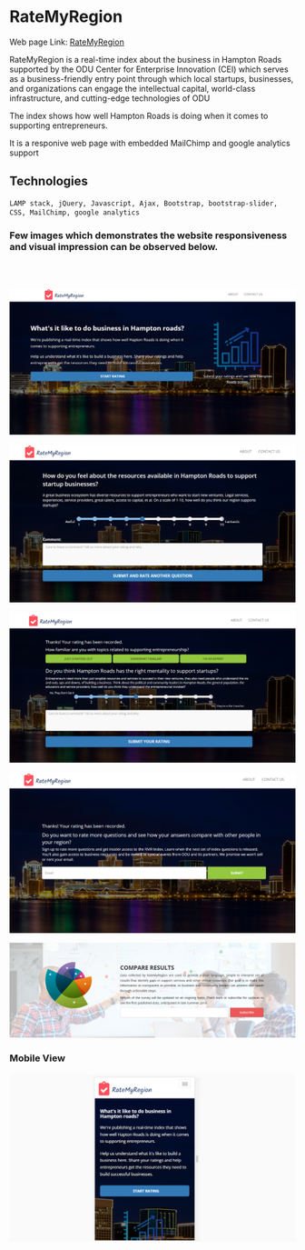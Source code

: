 # RateMyRegion
<p>Web page Link:  <a href="http://ratemyregion.com/">RateMyRegion</a></p>

<p>RateMyRegion is a real-time index about the business in Hampton Roads supported by the ODU Center for Enterprise Innovation (CEI) which serves as a business-friendly entry point through which local startups, businesses, and organizations can engage the intellectual capital, world-class infrastructure, and cutting-edge technologies of ODU</p>
<p>The index shows how well Hampton Roads is doing when it comes to supporting entrepreneurs.</p>
<p>It is a responive web page with embedded MailChimp and google analytics support</p>

## Technologies
```
LAMP stack, jQuery, Javascript, Ajax, Bootstrap, bootstrap-slider, CSS, MailChimp, google analytics
```

### Few images which demonstrates the website responsiveness and visual impression  can be observed below.
<br>
<br>

![alt text](images/git/img-1.PNG)

![alt text](images/git/img-2.PNG)

![alt text](images/git/img-3.PNG)

![alt text](images/git/img-4.PNG)

![alt text](images/git/img-5.PNG)


### Mobile View 

![alt text](images/git/img-mob-1.PNG)



